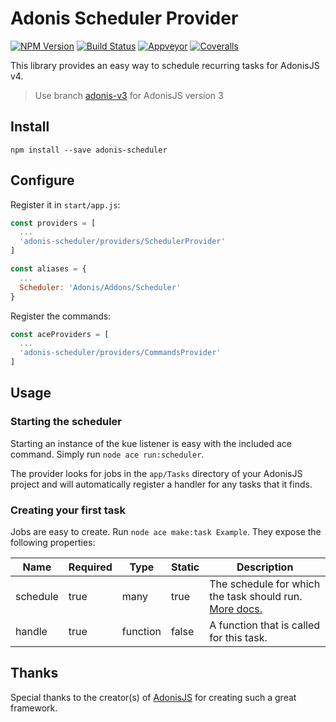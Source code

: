 # Adonis Scheduler Provider

[![NPM Version][npm-image]][npm-url]
[![Build Status][travis-image]][travis-url]
[![Appveyor][appveyor-image]][appveyor-url]
[![Coveralls][coveralls-image]][coveralls-url]

This library provides an easy way to schedule recurring tasks for AdonisJS v4.

> Use branch [adonis-v3](https://github.com/nrempel/adonis-scheduler/tree/adonis-v3) for AdonisJS version 3

## Install

```
npm install --save adonis-scheduler
```

## Configure

Register it in `start/app.js`:

```javascript
const providers = [
  ...
  'adonis-scheduler/providers/SchedulerProvider'
]

const aliases = {
  ...
  Scheduler: 'Adonis/Addons/Scheduler'
}
```

Register the commands:

```javascript
const aceProviders = [
  ...
  'adonis-scheduler/providers/CommandsProvider'
]
```

## Usage

### Starting the scheduler

Starting an instance of the kue listener is easy with the included ace command. Simply run `node ace run:scheduler`.

The provider looks for jobs in the `app/Tasks` directory of your AdonisJS project and will automatically register a handler for any tasks that it finds.

### Creating your first task

Jobs are easy to create. Run `node ace make:task Example`. They expose the following properties:

| Name        | Required | Type      | Static | Description                                           |
|-------------|----------|-----------|--------|--------------------------------------------------------|
| schedule    | true     | many      | true   | The schedule for which the task should run. [More docs.](https://github.com/node-schedule/node-schedule#cron-style-scheduling)      |
| handle      | true     | function  | false  | A function that is called for this task.               |

## Thanks

Special thanks to the creator(s) of [AdonisJS](http://adonisjs.com/) for creating such a great framework.

[appveyor-image]: https://img.shields.io/appveyor/ci/nrempel/adonis-scheduler/master.svg?style=flat-square

[appveyor-url]: https://ci.appveyor.com/project/nrempel/adonis-scheduler

[npm-image]: https://img.shields.io/npm/v/adonis-scheduler.svg?style=flat-square
[npm-url]: https://npmjs.org/package/adonis-scheduler

[travis-image]: https://img.shields.io/travis/nrempel/adonis-scheduler/master.svg?style=flat-square
[travis-url]: https://travis-ci.org/nrempel/adonis-scheduler

[coveralls-image]: https://coveralls.io/repos/github/nrempel/adonis-scheduler/badge.svg?branch=master
[coveralls-url]: https://coveralls.io/github/nrempel/adonis-scheduler
